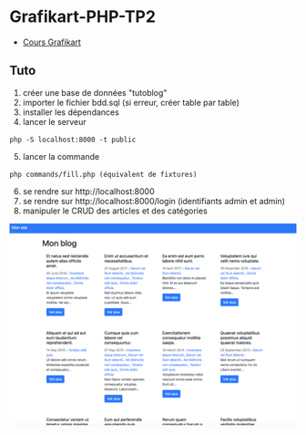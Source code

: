 # Grafikart-PHP-TP2

* [Cours Grafikart](https://www.grafikart.fr/formations/php)

## Tuto

1) créer une base de données "tutoblog"
2) importer le fichier bdd.sql (si erreur, créer table par table)
3) installer les dépendances
4) lancer le serveur
```
php -S localhost:8000 -t public
```
5) lancer la commande
```
php commands/fill.php (équivalent de fixtures)
```
6) se rendre sur http://localhost:8000
7) se rendre sur http://localhost:8000/login (identifiants admin et admin)
8) manipuler le CRUD des articles et des catégories

![image](https://raw.githubusercontent.com/sergisergio/PHP_Grafikart-TP2/master/grafikart.png)


